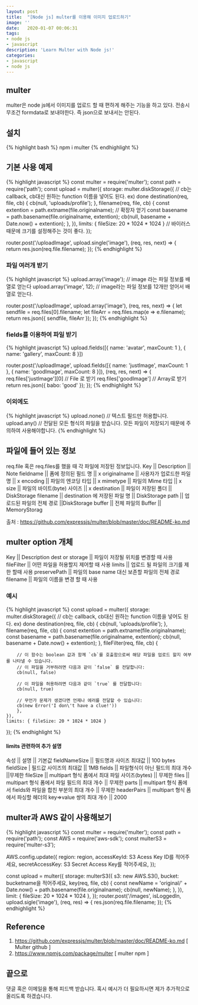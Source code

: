 ```yaml
---
layout: post
title:  "[Node js] multer를 이용해 이미지 업로드하기"
image: ''
date:   2020-01-07 00:06:31
tags:
- node js
- javascript
description: 'Learn Multer with Node js!'
categories:
- javascript
- node js
---
```


## multer
multer은 node js에서 이미지를 업로드 할 때 편하게 해주는 기능을 하고 있다.
전송시 무조건 formdata로 보내야한다. 즉 json으로 보내서는 안된다.

## 설치
{% highlight bash %}
npm i multer
{% endhighlight %}

## 기본 사용 예제
{% highlight javascript %}
const multer = require('multer');
const path = require('path');
const upload = multer({
    storage: multer.diskStorage({
        // cb는 callback, cb대신 원하는 function 이름을 넣어도 된다. ex) done
        destination(req, file, cb) {
            cb(null, 'uploads/profile');
        },
        filename(req, file, cb) {
            const extention = path.extname(file.originalname); // 확장자 얻기
            const basename = path.basename(file.originalname, extention);
            cb(null, basename + Date.now() + extention);
        },
    }),
    limits: { fileSize: 20 * 1024 * 1024 } // 바이러스때문에 크기를 설정해주는 것이 좋다.
});

router.post('/uploadImage', upload.single('image'), (req, res, next) => {
    return res.json(req.file.filename);
});
{% endhighlight %}

### 파일 여러개 받기
{% highlight javascript %}
upload.array('image'); // image 라는 파일 정보를 배열로 얻는다
upload.array('image', 12); // image라는 파일 정보를 12개만 얻어서 배열로 얻는다.

router.post('/uploadImage', upload.array('image'), (req, res, next) => {
    let sendfile = req.files[0].filename;
    let fileArr = req.files.map(e => e.filename);
    return res.json({ sendfile, fileArr });
});
{% endhighlight %}

### fields를 이용하여 파일 받기
{% highlight javascript %}
upload.fields([{ name: 'avatar', maxCount: 1 }, { name: 'gallery', maxCount: 8 }])

router.post('/uploadImage', upload.fields([{ name: 'justImage', maxCount: 1 }, { name: 'goodImage', maxCount: 8 }]), (req, res, next) => {
    req.files['justImage'][0] // File 로 받기
    req.files['goodImage'] // Array로 받기
    return res.json({ babo: 'good' });
});
{% endhighlight %}

### 이외에도
{% highlight javascript %}
upload.none() // 텍스트 필드만 허용합니다.
upload.any() // 전달된 모든 형식의 파일을 받습니다. 모든 파일이 저장되기 때문에 주의하여 사용해야합니다.
{% endhighlight %}

## 파일에 들어 있는 정보
req.file 혹은 req.files를 했을 때 각 파일에 저장된 정보입니다.
Key	|| Description || Note
fieldname || 폼에 정의된 필드 명 || x
originalname || 사용자가 업로드한 파일 명 || x
encoding || 파일의 엔코딩 타입 || x
mimetype || 파일의 Mime 타입 || x
size || 파일의 바이트(byte) 사이즈 || x
destination || 파일이 저장된 폴더 || DiskStorage
filename || destination 에 저장된 파일 명 || DiskStorage
path || 업로드된 파일의 전체 경로 ||DiskStorage
buffer || 전체 파일의 Buffer || MemoryStorag

출처 : https://github.com/expressjs/multer/blob/master/doc/README-ko.md

## multer option 개체
Key || Description
dest or storage || 파일이 저장될 위치를 변경할 때 사용
fileFilter || 어떤 파일을 허용할지 제어할 때 사용
limits || 업로드 될 파일의 크기를 제한 할때 사용
preservePath || 파일의 base name 대신 보존할 파일의 전체 경로
filename || 파일의 이름을 변경 할 때 사용

### 예시
{% highlight javascript %}
const upload = multer({
    storage: multer.diskStorage({
        // cb는 callback, cb대신 원하는 function 이름을 넣어도 된다. ex) done
        destination(req, file, cb) {
            cb(null, 'uploads/profile');
        },
        filename(req, file, cb) {
            const extention = path.extname(file.originalname);
            const basename = path.basename(file.originalname, extention);
            cb(null, basename + Date.now() + extention);
        },
        fileFilter(req, file, cb) {

        // 이 함수는 boolean 값과 함께 `cb`를 호출함으로써 해당 파일을 업로드 할지 여부를 나타낼 수 있습니다.
        // 이 파일을 거부하려면 다음과 같이 `false` 를 전달합니다:
        cb(null, false)

        // 이 파일을 허용하려면 다음과 같이 `true` 를 전달합니다:
        cb(null, true)

        // 무언가 문제가 생겼다면 언제나 에러를 전달할 수 있습니다:
        cb(new Error('I don\'t have a clue!'))
        },
    }),
    limits: { fileSize: 20 * 1024 * 1024 }
});
{% endhighlight %}

#### limits 관련하여 추가 설명
속성 || 설명 || 기본값
fieldNameSize || 필드명과 사이즈 최대값 || 100 bytes
fieldSize | 필드값 사이즈의 최대값 || 1MB
fields || 파일형식이 아닌 필드의 최대 개수 ||무제한
fileSize || multipart 형식 폼에서 최대 파일 사이즈(bytes) || 무제한
files || multipart 형식 폼에서 파일 필드의 최대 개수 || 무제한
parts || multipart 형식 폼에서 fields와 파일을 합친 부분의 최대 개수 || 무제한
headerPairs || multipart 형식 폼에서 파싱할 헤더의 key=>value 쌍의 최대 개수 || 2000

## multer과 AWS 같이 사용해보기
{% highlight javascript %}
const multer = require('multer');
const path = require('path');
const AWS = require('aws-sdk');
const multerS3 = require('multer-s3');

AWS.config.update({
  region: region,
  accessKeyId: S3 Acess Key ID를 적어주세요,
  secretAccessKey: S3 Secret Access Key를 적어주세요,
});

const upload = multer({
    storage: multerS3({
        s3: new AWS.S3(),
        bucket: bucketname을 적어주세요,
        key(req, file, cb) {
            const newName = 'original/' + Date.now() + path.basename(file.originalname);
            cb(null, newName);
        },
    }),
    limit: { fileSize: 20 * 1024 * 1024 },
});
router.post('/images', isLoggedIn, upload.sigle('image'), (req, res) => {
    res.json(req.file.filename;
});
{% endhighlight %}

## Reference
1. https://github.com/expressjs/multer/blob/master/doc/README-ko.md [ Multer github ]
2. https://www.npmjs.com/package/multer [ multer npm ]

## 끝으로
댓글 혹은 이메일을 통해 피드백 받습니다. 혹시 예시가 더 필요하시면 제가 추가적으로 올리도록 하겠습니다.
